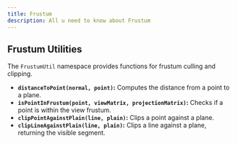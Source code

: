 ```yaml
---
title: Frustum
description: All u need to know about Frustum
---
```


## Frustum Utilities

The `FrustumUtil` namespace provides functions for frustum culling and clipping.

- **`distanceToPoint(normal, point)`:** Computes the distance from a point to a plane.
- **`isPointInFrustum(point, viewMatrix, projectionMatrix)`:** Checks if a point is within the view frustum.
- **`clipPointAgainstPlain(line, plain)`:** Clips a point against a plane.
- **`clipLineAgainstPlain(line, plain)`:** Clips a line against a plane, returning the visible segment.

